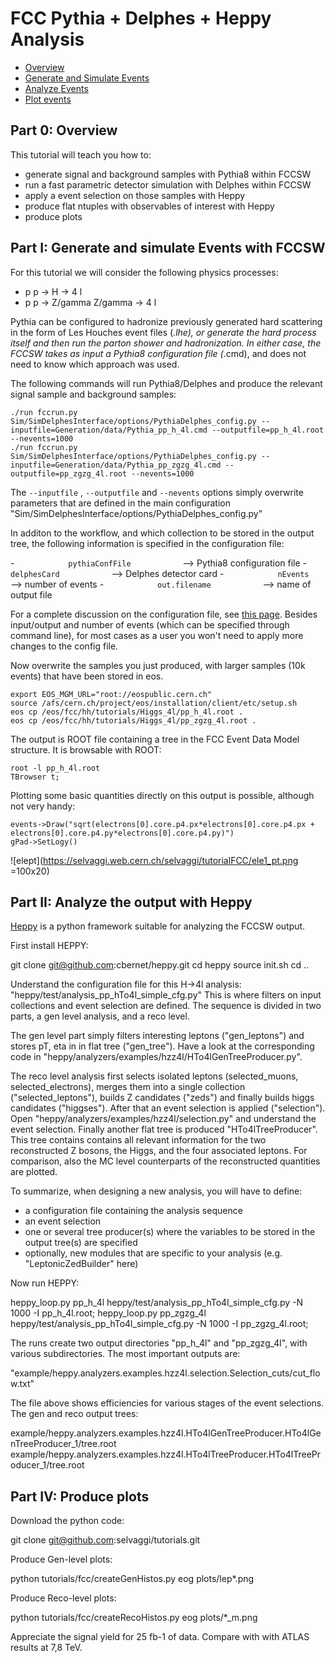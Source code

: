 []() FCC Pythia + Delphes + Heppy Analysis
==========================================================

-   [Overview](#overview)
-   [Generate and Simulate Events](#generate-events)
-   [Analyze Events](#analyze-events)
-   [Plot events](#plot-events)


[]()Part 0: Overview
---------------------


This tutorial will teach you how to:

-   generate signal and background samples with Pythia8 within FCCSW
-   run a fast parametric detector simulation with Delphes within FCCSW
-   apply a event selection on those samples with Heppy
-   produce flat ntuples with observables of interest with Heppy
-   produce plots


[]()Part I: Generate and simulate Events with FCCSW
----------------------------------------------------

For this tutorial we will consider the following physics processes: 

-   p p -> H -> 4 l
-   p p -> Z/gamma Z/gamma -> 4 l 

Pythia can be configured to hadronize previously generated hard scattering in the form of Les Houches event files (*.lhe),
or generate the hard process itself and then run the parton shower and hadronization. In either case, the FCCSW takes
as input a Pythia8 configuration file (*.cmd), and does not need to know which approach was used.

The following commands will run Pythia8/Delphes and produce the relevant signal sample and background samples:

``` {style="padding-left: 30px;"}
./run fccrun.py Sim/SimDelphesInterface/options/PythiaDelphes_config.py --inputfile=Generation/data/Pythia_pp_h_4l.cmd --outputfile=pp_h_4l.root --nevents=1000
./run fccrun.py Sim/SimDelphesInterface/options/PythiaDelphes_config.py --inputfile=Generation/data/Pythia_pp_zgzg_4l.cmd --outputfile=pp_zgzg_4l.root --nevents=1000
```

The `--inputfile` , `--outputfile` and `--nevents` options simply overwrite parameters that are defined in the main configuration "Sim/SimDelphesInterface/options/PythiaDelphes_config.py"

In additon to the workflow, and which collection to be stored in the output tree, the following information is specified in the configuration file:

-`             pythiaConfFile            ` --&gt; Pythia8 configuration file 
-`             delphesCard            ` --&gt;    Delphes detector card
-`             nEvents            ` --&gt;    number of events
-`             out.filename            ` --&gt;    name of output file

For a complete discussion on the configuration file, see [this page](https://github.com/HEP-FCC/fcc-tutorials/blob/master/FccPythiaDelphes.md). 
Besides input/output and number of events (which can be specified through command line), 
for most cases as a user you won't need to apply more changes to the config file. 

Now overwrite the samples you just produced, with larger samples (10k events) that have been stored in eos.

``` {style="padding-left: 30px;"}
export EOS_MGM_URL="root://eospublic.cern.ch"
source /afs/cern.ch/project/eos/installation/client/etc/setup.sh
eos cp /eos/fcc/hh/tutorials/Higgs_4l/pp_h_4l.root .
eos cp /eos/fcc/hh/tutorials/Higgs_4l/pp_zgzg_4l.root .
```


The output is ROOT file containing a tree in the FCC Event Data Model structure. It is browsable with ROOT:

``` {style="padding-left: 30px;"}
root -l pp_h_4l.root 
TBrowser t;
```

Plotting some basic quantities directly on this output is possible, although not very handy:

``` {style="padding-left: 30px;"}
events->Draw("sqrt(electrons[0].core.p4.px*electrons[0].core.p4.px + electrons[0].core.p4.py*electrons[0].core.p4.py)")
gPad->SetLogy()
```


![elept](https://selvaggi.web.cern.ch/selvaggi/tutorialFCC/ele1_pt.png =100x20)


[]()Part II: Analyze the output with Heppy
------------------------------------------


[Heppy](https://github.com/cbernet/heppy) is a python framework suitable for analyzing the FCCSW output.

First install HEPPY:

git clone git@github.com:cbernet/heppy.git
cd heppy
source init.sh
cd ..
 
Understand the configuration file for this H->4l analysis: "heppy/test/analysis_pp_hTo4l_simple_cfg.py"
This is where filters on input collections and event selection are defined.
The sequence is divided in two parts, a gen level analysis, and a reco level. 

The gen level part simply filters interesting leptons ("gen_leptons") and stores pT, eta in in flat tree ("gen_tree").
Have a look at the corresponding code in "heppy/analyzers/examples/hzz4l/HTo4lGenTreeProducer.py".

The reco level analysis first selects isolated leptons (selected_muons, selected_electrons), merges them into a single collection ("selected_leptons"),
builds Z candidates ("zeds") and finally builds higgs candidates  ("higgses"). After that an event selection is applied ("selection").
Open "heppy/analyzers/examples/hzz4l/selection.py" and understand the event selection. Finally another flat tree is produced "HTo4lTreeProducer".
This tree contains contains all relevant information for the two reconstructed Z bosons, the Higgs, and the four associated leptons. 
For comparison, also the MC level counterparts of the reconstructed quantities are plotted. 

To summarize, when designing a new analysis, you will have to define:

- a configuration file containing the analysis sequence
- an event selection
- one or several tree producer(s) where the variables to be stored in the output tree(s) are specified
- optionally, new modules that are specific to your analysis (e.g. "LeptonicZedBuilder" here)

Now run HEPPY:

heppy_loop.py pp_h_4l heppy/test/analysis_pp_hTo4l_simple_cfg.py -N 1000 -I pp_h_4l.root;
heppy_loop.py pp_zgzg_4l heppy/test/analysis_pp_hTo4l_simple_cfg.py -N 1000 -I pp_zgzg_4l.root;

The runs create two output directories "pp_h_4l" and "pp_zgzg_4l", with various subdirectories. The most important
outputs are:

"example/heppy.analyzers.examples.hzz4l.selection.Selection_cuts/cut_flow.txt"

The file above shows efficiencies for various stages of the event selections. The gen and reco output trees:

example/heppy.analyzers.examples.hzz4l.HTo4lGenTreeProducer.HTo4lGenTreeProducer_1/tree.root
example/heppy.analyzers.examples.hzz4l.HTo4lTreeProducer.HTo4lTreeProducer_1/tree.root


[]()Part IV: Produce plots
-----------------------

Download the python code:

git clone git@github.com:selvaggi/tutorials.git

Produce Gen-level plots:

python tutorials/fcc/createGenHistos.py
eog plots/lep*.png

Produce Reco-level plots:

python tutorials/fcc/createRecoHistos.py
eog plots/*_m.png

Appreciate the signal yield for 25 fb-1 of data. Compare with with ATLAS results at 7,8 TeV.










































